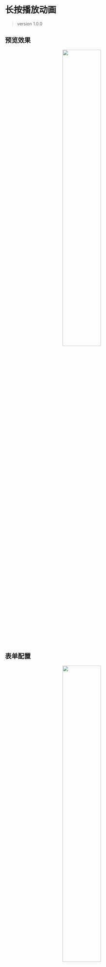 # 长按播放动画

> version 1.0.0

## 预览效果
<div align="center">
  <img width="50%" src="https://puui.qpic.cn/vupload/0/1578376794894_4aguwqyue5f.gif/0">
</div>

## 表单配置
<div align="center">
  <img width="50%" src="https://puui.qpic.cn/vupload/0/1578376858682_uu3mpghh27.png/0">
</div>
